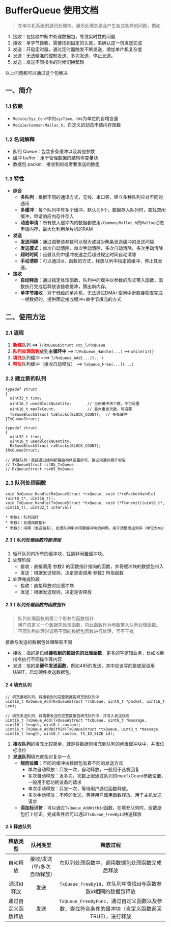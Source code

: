 # BufferQueue 使用文档

>在单片机系统的通讯处理中。通讯处理总是会产生各式各样的问题，例如
>
1. 接收：在接收中断中处理数据包，导致实时性的问题
2. 接收：单字节接收，需要找到固定的头尾，来确认这一包发送完成
3. 发送：开启定时器，通过定时器触发不断发送，增加单片机复杂度
4. 发送：无法精准的控制发送、多次发送、停止发送。
5. 发送：发送不同指令的时候切换繁琐
>
以上问题都可以通过这个包解决



## 一、简介

### 1.1 依赖
* `Module/Sys_Conf`中的`sysTime`，ms为单位的自增变量
* `Module/Common/Malloc.h`，自定义的动态申请内存函数

### 1.2 名词解释
* 队列 Queue：包含多条缓冲以及其他参数
* 缓冲 buffer：用于管理数据的结构体变量块
* 数据包 packet：接收到的或者要发送的数组


### 1.3 特性

* **综合**
	* **多队列**：根据不同的通讯方式，无线、串口等，建立多种队列应对不同的通讯
	* **多缓冲**：每个队列中有多个缓冲，默认为5个。数据存入队列时，查找空闲缓冲，申请响应内存并存入
	* **动态申请**：所有放入缓冲内的数据都使用`/Common/Malloc.h`的`Malloc`动态申请内存，最大化利用单片机的RAM
* **发送**
	* **发送间隔**：通过调整该参数可以增大或减少两条发送缓冲的发送间隔
	* **发送模式**：单次自动清除、单次手动清除、多次自动清除、多次手动清除
	* **超时时间**：设置队列中缓冲发送之后超过规定时间自动清除
	* **手动清除**：可以通过id、函数的方式，释放队列中指定的缓冲，停止其发送。
* **接收**
	* **自动释放**：通过指定处理函数，队列中的缓冲以参数的形式带入函数，函数执行完成后释放该接收缓冲，腾出新内存。
	* **单字节接收**：对于低级的单片机，无法通过DMA+空闲中断直接获取完成一帧数据的，提供固定接收缓冲+单字节填充的方式

	
## 二、使用方法

### 2.1 流程

1. <font color="red">**新建**</font>队列 ==> `T/RxQueueStruct xxx_T/RxQueue`
2. <font color="red">**队列处理函数**</font>放到**主循环中** ==> `T/RxQueue_Handle(...)` ==> `while(1){}`
3. <font color="red">**填充**</font>队列缓冲 ===> `T/RxQueue_Add[...](...)`
4. <font color="red">**释放**</font>队列缓冲（接收自动释放） ==> `TxQueue_Free[...](...)`

### 2.2 建立新的队列	

```
typedef struct
{
  uint32_t time;     
  uint16_t usedBlockQuantity;		// 已用缓冲块个数，不可设置
  uint16_t maxTxCount;  			// 最大重发次数，可设置
  TxBaseBlockStruct txBlocks[BLOCK_COUNT];  // 多条缓冲
}TxQueueStruct;             

typedef struct
{
  uint32_t time; 
  uint16_t usedBlockQuantity;
  RxBaseBlockStruct rxBlocks[BLOCK_COUNT];
}RxQueueStruct;            

// 新建队列：直接通过结构新建结构体变量即可，建议用通讯媒介取名
// TxQueueStruct rs485_TxQueue
// RxQueueStruct rs485_RxQueue
```

### 2.3 队列处理函数

```
void RxQueue_Handle(RxQueueStruct *rxQueue, void (*rxPacketHandle)(uint8_t*, uint16_t)); 
void TxQueue_Handle(TxQueueStruct *txQueue, void (*Transmit)(uint8_t*, uint16_t), uint32_t interval)

* 参数1：队列指针
* 参数2：处理函数指针
* 参数3：间隔（发送独有），处理队列中非闲置缓冲块的间隔，用于调整发送频率（单位为ms）
```
##### 2.3.1 队列处理函数内部流程

1. 循环队列内所有的缓冲块，找到非闲置缓冲块。
2. 处理阶段
	* 接收：直接调用 参数2 的函数指针指向的函数，并将缓冲块的数据包带入
	* 发送：根据发送规则，决定是否调用 参数2 所指函数
3. 处理完成阶段
	* 接收：直接释放对应缓冲块
	* 发送：根据发送规则，决定是否释放

##### 2.3.1 队列处理函数的函数指针
>队列处理函数的第二个形参为函数指针.<br>用户自定义一个数据包处理函数，将此函数作为参数带入队列处理函数。<br>不同队列处理时调用不同的数据包函数进行处理，互不干扰

接收与发送的数据包处理略有不同

* 接收：指的是已经**接收到的数据包的处理函数**，更多的写逻辑业务，比如收到指令执行不同操作等内容
* 发送：指的是**硬件发送函数**，例如485的发送，其中应该写的是底层调用UART，启动硬件发送数据包。

#### 2.4 填充队列
```
// 填充接收队列，将接收到的完整数据包填充到队列中
uint16_t RxQueue_Add(RxQueueStruct *rxQueue, uint8_t *packet, uint16_t Len);   

// 填充发送队列，将需要发送的完整数据包填充队列中，并写入发送规则
uint16_t TxQueue_Add(TxQueueStruct *txQueue, uint8_t *message, uint16_t length, uint8_t custom); 
uint16_t TxQueue_AddWithId(TxQueueStruct *txQueue, uint8_t *message, uint16_t length, uint8_t custom, TX_ID_SIZE id);

```

1. **接收队列**的填充比较简单，就是将数据包填充到队列的闲置缓冲块中，并置位标准位
2. **发送队列**填充就相对复杂一点
	* **规则设置**：不同的缓冲块数据包有着不同的发送方式
		* 单次自动释放：只发一次，自动释放，一般用于丛机回复
		* 多次自动释放：发多次，次数上限通过队列的maxTxCount参数设置，一般用于低功耗设备的请求
		* 单次手动释放：只发一次，等待用户通过函数释放。
		* 多次手动释放：不停的发送，等待用户调用函数释放。用于主机发送请求
	* **添加标识符**：可以通过`TxQueue_AddWithId`函数，在填充队列时，给数据包打上标识。完成条件后可以通过`TxQueue_FreeById`快速释放

#### 2.5 释放队列

|释放类型|队列类型|释放过程|
|:---:|:---:|:---:|
|自动释放|接收/发送(单/多次自动释放)|在队列处理函数中，调用数据包处理函数完成后释放|
|通过id释放|发送|`TxQueue_FreeById`，在队列中查找id与函数参数id相同的数据包释放|
|通过自定义函数释放|发送|`TxQueue_FreeByFunc`，通过自定义函数以及参数，查找符合条件的缓冲块（自定义函数返回TRUE），进行释放|





